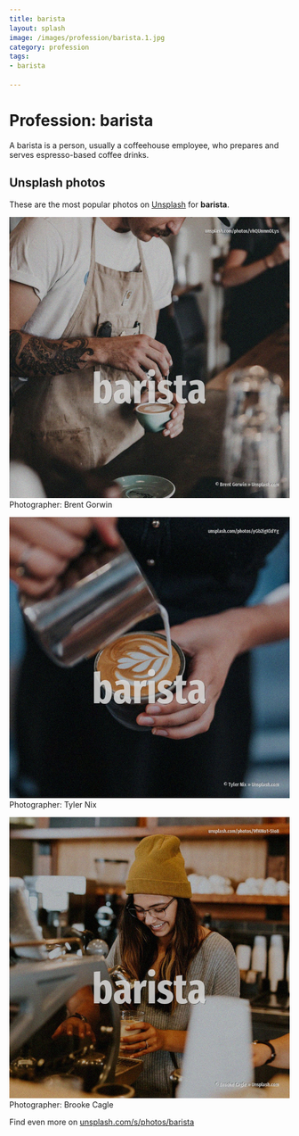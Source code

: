 ```yaml
---
title: barista
layout: splash
image: /images/profession/barista.1.jpg
category: profession
tags:
- barista

---
```

# Profession: barista

A barista  is a person, usually a coffeehouse employee, who prepares and serves espresso-based  coffee drinks.    

 
## Unsplash photos
These are the most popular photos on [Unsplash](https://unsplash.com) for **barista**.
 
![barista](/images/profession/barista.1.jpg)
Photographer:  Brent Gorwin
 
![barista](/images/profession/barista.2.jpg)
Photographer:  Tyler Nix
 
![barista](/images/profession/barista.3.jpg)
Photographer:  Brooke Cagle
 
Find even more on [unsplash.com/s/photos/barista](https://unsplash.com/s/photos/barista)
 
